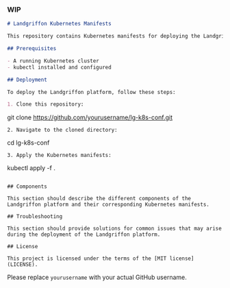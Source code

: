 ### WIP

```markdown
# Landgriffon Kubernetes Manifests

This repository contains Kubernetes manifests for deploying the Landgriffon platform in a Kubernetes cluster.

## Prerequisites

- A running Kubernetes cluster
- kubectl installed and configured

## Deployment

To deploy the Landgriffon platform, follow these steps:

1. Clone this repository:
   ```
git clone https://github.com/yourusername/lg-k8s-conf.git
   ```
2. Navigate to the cloned directory:
   ```
cd lg-k8s-conf
   ```
3. Apply the Kubernetes manifests:
   ```
kubectl apply -f .
   ```

## Components

This section should describe the different components of the Landgriffon platform and their corresponding Kubernetes manifests.

## Troubleshooting

This section should provide solutions for common issues that may arise during the deployment of the Landgriffon platform.

## License

This project is licensed under the terms of the [MIT license](LICENSE).
```

Please replace `yourusername` with your actual GitHub username.